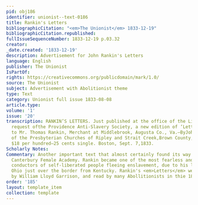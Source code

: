 ```yaml
---
pid: obj186
identifier: unionist--text-0186
title: Rankin's Letters
bibliographicCitation: "<em>The Unionist</em> 1833-12-19"
bibliographicCitation.republished: 
fullIssueSequenceNumber: 1833-12-19 p.03.32
creator: 
_date.created: '1833-12-19'
description: Advertisement for John Rankin's Letters
language: English
publisher: The Unionist
IsPartOf: 
rights: https://creativecommons.org/publicdomain/mark/1.0/
source: The Unionist
subject: Advertisement with Abolitionist theme
type: Text
category: Unionist full issue 1833-08-08
article.type: 
volume: '1'
issue: '20'
transcription: RANKIN’S LETTERS. Just published at the office of the Liberator, by
  request ofthe Providence Anti-Slavery Society, a new edition of ‘Letters on Slavery,addressed
  to Mr. Thomas Rankin, Merchant at Middlebrook, Augusta Co., Va.—ByJohn Rankin, Pastor
  of the Presbyterian Churches of Ripley and Strait Creek,Brown County, Ohio. Price
  $18 per hundred—25 cents single. Boston, Sept. 7,1833.
Scholarly Notes: 
Commentary: Another important text that almost certainly found its way inside the
  Canterbury Female Academy. Rankin became one of the most fearless and successful
  conductors of self-liberated people fleeing enslavement, due to his location in
  Ohio just over the border from Kentucky. Rankin's <em>Letters</em> were admired
  by William Lloyd Garrison, and read by many Abollitionists in thie 1830s.
order: '185'
layout: template_item
collection: template
---
```

